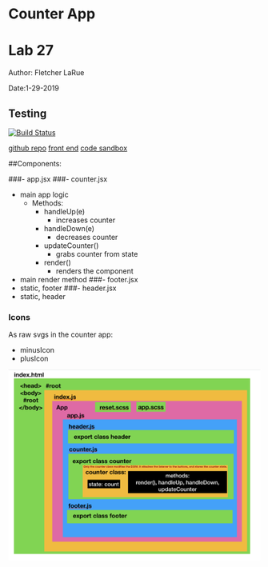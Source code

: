 # Counter App

# Lab 27
Author: Fletcher LaRue

Date:1-29-2019

## Testing
[![Build Status](https://www.travis-ci.com/asdFletcher/27-react-testing.svg?branch=master)](https://www.travis-ci.com/asdFletcher/27-react-testing)

[github repo](https://github.com/asdFletcher/27-react-testing)
[front end](http://lab-27-fl.s3-website.us-east-2.amazonaws.com/#)
[code sandbox](https://codesandbox.io/s/3132p93k35)

##Components:

###- app.jsx
###- counter.jsx
- main app logic
  - Methods: 
    - handleUp(e) 
      - increases counter 
    - handleDown(e) 
      - decreases counter 
    - updateCounter() 
      - grabs counter from state 
    - render() 
      - renders the component
- main render method
###- footer.jsx
- static, footer
###- header.jsx
- static, header

### Icons
As raw svgs in the counter app:
- minusIcon
- plusIcon

![counter app uml](assets/lab-27-uml.png)
